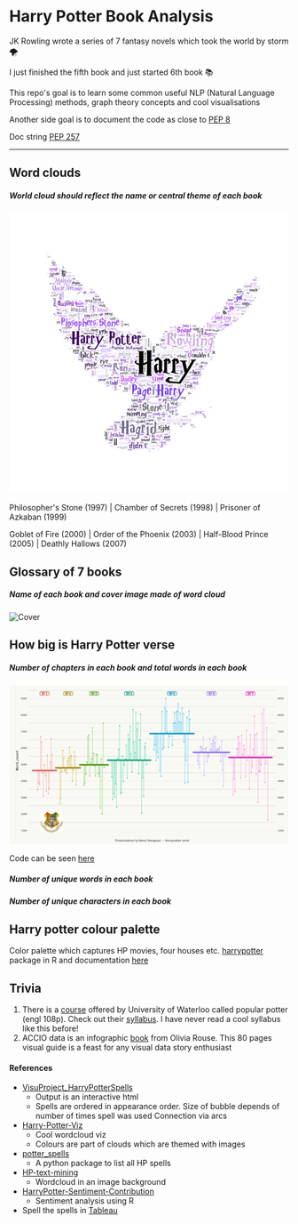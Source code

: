 # Harry Potter Book Analysis
JK Rowling wrote a series of 7 fantasy novels which took the world by storm :tornado:

I just finished the fifth book and just started 6th book :books:

This repo's goal is to learn some common useful NLP (Natural Language Processing) methods, graph theory concepts and cool visualisations

Another side goal is to document the code as close to [PEP 8](https://www.python.org/dev/peps/pep-0008/)

Doc string [PEP 257](https://www.python.org/dev/peps/pep-0257/)

---

## Word clouds

##### World cloud should reflect the name or central theme of each book

![Combined gif](https://github.com/rahulvenugopal/Harry-Potter-Book-Analysis/blob/main/images/hp_world.gif)

Philosopher's Stone (1997) | Chamber of Secrets (1998) | Prisoner of Azkaban (1999)

Goblet of Fire (2000) | Order of the Phoenix (2003) | Half-Blood Prince (2005) | Deathly Hallows (2007)

## Glossary of 7 books

##### Name of each book and cover image made of word cloud

![Cover](https://github.com/rahulvenugopal/Harry-Potter-Book-Analysis/blob/main/images/gridplot/HP_Grid.jpg)

## How big is Harry Potter verse

##### Number of chapters in each book and total words in each book

![CoverImage](https://github.com/rahulvenugopal/Harry-Potter-Book-Analysis/blob/main/images/HowBigisHP.png)

Code can be seen [here](https://github.com/rahulvenugopal/Harry-Potter-Book-Analysis/blob/main/code/harry_words.R)

##### Number of unique words in each book

##### Number of unique characters in each book

## Harry potter colour palette

Color palette which captures HP movies, four houses etc.
[harrypotter](https://github.com/aljrico/harrypotter) package in R and documentation [here](https://cran.r-project.org/web/packages/harrypotter/harrypotter.pdf)

## Trivia

1. There is a [course](https://uwaterloo.ca/scholar/fcondon/classes/popular-potter) offered by University of Waterloo called popular potter (engl 108p). Check out their [syllabus](https://uwaterloo.ca/scholar/sites/ca.scholar/files/fcondon/files/hp_pp_f2020_syllabus.pdf). I have never read a cool syllabus like this before!
2. ACCIO data is an infographic [book](https://www.blurb.com/books/8807266-accio-data) from Olivia Rouse. This 80 pages visual guide is a feast for any visual data story enthusiast

#### References

- [VisuProject_HarryPotterSpells](https://github.com/Graunarmin/VisuProject_HarryPotterSpells)
  - Output is an interactive html
  - Spells are ordered in appearance order. Size of bubble depends of number of times spell was used
    Connection via arcs
- [Harry-Potter-Viz](https://github.com/heatherjcohen/Harry-Potter-Viz)
  - Cool wordcloud viz
  - Colours are part of clouds which are themed with images
- [potter_spells](https://github.com/Vibhu-Agarwal/potter_spells)
  - A python package to list all HP spells
- [HP-text-mining](https://github.com/ErikaJacobs/Harry-Potter-Text-Mining)
  - Wordcloud in an image background
- [HarryPotter-Sentiment-Contribution](https://github.com/adityaab14/HarryPotter-Sentiment-Contribution)
  - Sentiment analysis using R
- Spell the spells in [Tableau](https://public.tableau.com/pt-br/gallery/harry-potter-spells-complete-list?tab=featured&type=featured)